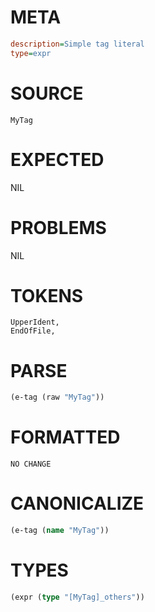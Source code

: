 # META
~~~ini
description=Simple tag literal
type=expr
~~~
# SOURCE
~~~roc
MyTag
~~~
# EXPECTED
NIL
# PROBLEMS
NIL
# TOKENS
~~~zig
UpperIdent,
EndOfFile,
~~~
# PARSE
~~~clojure
(e-tag (raw "MyTag"))
~~~
# FORMATTED
~~~roc
NO CHANGE
~~~
# CANONICALIZE
~~~clojure
(e-tag (name "MyTag"))
~~~
# TYPES
~~~clojure
(expr (type "[MyTag]_others"))
~~~
